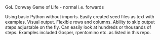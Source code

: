 GoL
Conway Game of Life - normal i.e. forwards

Using basic Python without imports. Easily created seed files as text with examples. Visual output. Flexible rows and columns. Ability to skip output steps adjustable on the fly. Can easily look at hundreds or thousands of steps. Examples included Gosper, rpentomino etc. as listed in this repo.

